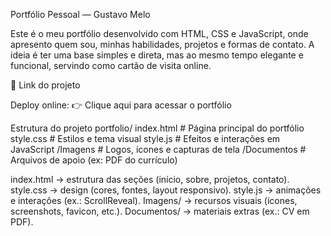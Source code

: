 Portfólio Pessoal — Gustavo Melo

Este é o meu portfólio desenvolvido com HTML, CSS e JavaScript, onde apresento quem sou, minhas habilidades, projetos e formas de contato.
A ideia é ter uma base simples e direta, mas ao mesmo tempo elegante e funcional, servindo como cartão de visita online.

🔗 Link do projeto

Deploy online: 👉 Clique aqui para acessar o portfólio

Estrutura do projeto
portfolio/
   index.html              # Página principal do portfólio
   style.css               # Estilos e tema visual
   style.js                # Efeitos e interações em JavaScript
   /Imagens                # Logos, ícones e capturas de tela
   /Documentos             # Arquivos de apoio (ex: PDF do currículo)


index.html → estrutura das seções (início, sobre, projetos, contato).
style.css → design (cores, fontes, layout responsivo).
style.js → animações e interações (ex.: ScrollReveal).
Imagens/ → recursos visuais (ícones, screenshots, favicon, etc.).
Documentos/ → materiais extras (ex.: CV em PDF).
